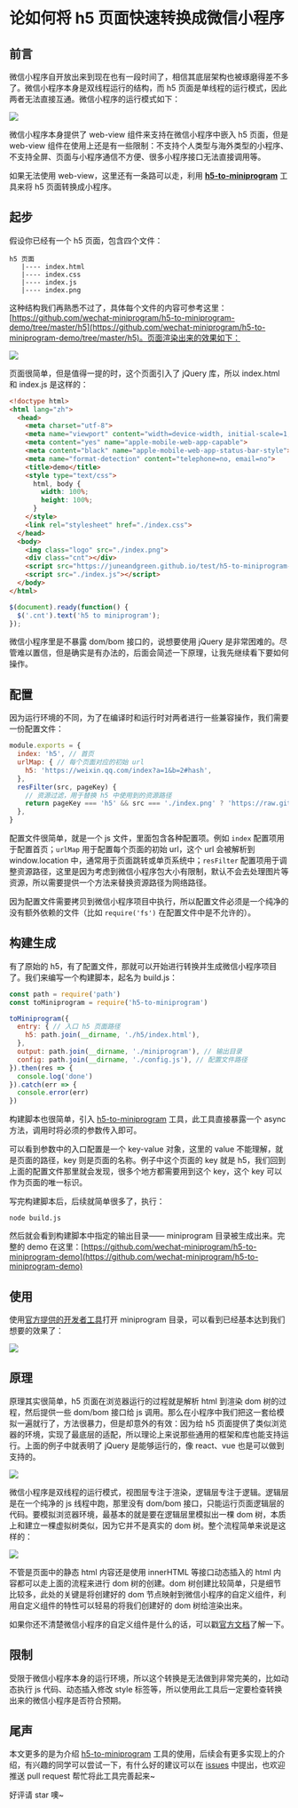# 论如何将 h5 页面快速转换成微信小程序

## 前言

微信小程序自开放出来到现在也有一段时间了，相信其底层架构也被琢磨得差不多了。微信小程序本身是双线程运行的结构，而 h5 页面是单线程的运行模式，因此两者无法直接互通。微信小程序的运行模式如下：

![](../../images/小程序运行环境.jpg)

微信小程序本身提供了 web-view 组件来支持在微信小程序中嵌入 h5 页面，但是 web-view 组件在使用上还是有一些限制：不支持个人类型与海外类型的小程序、不支持全屏、页面与小程序通信不方便、很多小程序接口无法直接调用等。

如果无法使用 web-view，这里还有一条路可以走，利用 **[h5-to-miniprogram](https://github.com/wechat-miniprogram/h5-to-miniprogram)** 工具来将 h5 页面转换成小程序。

## 起步

假设你已经有一个 h5 页面，包含四个文件：

```
h5 页面
   |---- index.html
   |---- index.css
   |---- index.js
   |---- index.png
```

这种结构我们再熟悉不过了，具体每个文件的内容可参考这里：[https://github.com/wechat-miniprogram/h5-to-miniprogram-demo/tree/master/h5](https://github.com/wechat-miniprogram/h5-to-miniprogram-demo/tree/master/h5)。页面渲染出来的效果如下：

![](../../images/h5-to-miniprogram-1.png)

页面很简单，但是值得一提的时，这个页面引入了 jQuery 库，所以 index.html 和 index.js 是这样的：

```html
<!doctype html>
<html lang="zh">
  <head>
    <meta charset="utf-8">
    <meta name="viewport" content="width=device-width, initial-scale=1, user-scalable=no, minimal-ui">
    <meta content="yes" name="apple-mobile-web-app-capable">
    <meta content="black" name="apple-mobile-web-app-status-bar-style">
    <meta name="format-detection" content="telephone=no, email=no">
    <title>demo</title>
    <style type="text/css">
      html, body {
        width: 100%;
        height: 100%;
      }
    </style>
    <link rel="stylesheet" href="./index.css">
  </head>
  <body>
    <img class="logo" src="./index.png">
    <div class="cnt"></div>
    <script src="https://juneandgreen.github.io/test/h5-to-miniprogram-demo/demo2/js/jquery-1.12.4.min.js"></script>
    <script src="./index.js"></script>
  </body>
</html>
```

```js
$(document).ready(function() {
  $('.cnt').text('h5 to miniprogram');
});
```

微信小程序里是不暴露 dom/bom 接口的，说想要使用 jQuery 是非常困难的。尽管难以置信，但是确实是有办法的，后面会简述一下原理，让我先继续看下要如何操作。

## 配置

因为运行环境的不同，为了在编译时和运行时对两者进行一些兼容操作，我们需要一份配置文件：

```js
module.exports = {
  index: 'h5', // 首页
  urlMap: { // 每个页面对应的初始 url
    h5: 'https://weixin.qq.com/index?a=1&b=2#hash',
  },
  resFilter(src, pageKey) {
    // 资源过滤，用于替换 h5 中使用到的资源路径
    return pageKey === 'h5' && src === './index.png' ? 'https://raw.githubusercontent.com/wechat-miniprogram/h5-to-miniprogram-demo/master/h5/index.png' : src
  },
}
```

配置文件很简单，就是一个 js 文件，里面包含各种配置项。例如 `index` 配置项用于配置首页；`urlMap` 用于配置每个页面的初始 url，这个 url 会被解析到 window.location 中，通常用于页面跳转或单页系统中；`resFilter` 配置项用于调整资源路径，这里是因为考虑到微信小程序包大小有限制，默认不会去处理图片等资源，所以需要提供一个方法来替换资源路径为网络路径。

因为配置文件需要拷贝到微信小程序项目中执行，所以配置文件必须是一个纯净的没有额外依赖的文件（比如 `require('fs')` 在配置文件中是不允许的）。

## 构建生成

有了原始的 h5，有了配置文件，那就可以开始进行转换并生成微信小程序项目了。我们来编写一个构建脚本，起名为 build.js：

```js
const path = require('path')
const toMiniprogram = require('h5-to-miniprogram')

toMiniprogram({
  entry: { // 入口 h5 页面路径
    h5: path.join(__dirname, './h5/index.html'),
  },
  output: path.join(__dirname, './miniprogram'), // 输出目录
  config: path.join(__dirname, './config.js'), // 配置文件路径
}).then(res => {
  console.log('done')
}).catch(err => {
  console.error(err)
})
```

构建脚本也很简单，引入 [h5-to-miniprogram](https://github.com/wechat-miniprogram/h5-to-miniprogram) 工具，此工具直接暴露一个 async 方法，调用时将必须的参数传入即可。

可以看到参数中的入口配置是一个 key-value 对象，这里的 value 不能理解，就是页面的路径，key 则是页面的名称。例子中这个页面的 key 就是 h5，我们回到上面的配置文件那里就会发现，很多个地方都需要用到这个 key，这个 key 可以作为页面的唯一标识。

写完构建脚本后，后续就简单很多了，执行：

```
node build.js
```

然后就会看到构建脚本中指定的输出目录—— miniprogram 目录被生成出来。完整的 demo 在这里：[https://github.com/wechat-miniprogram/h5-to-miniprogram-demo](https://github.com/wechat-miniprogram/h5-to-miniprogram-demo)

## 使用

使用[官方提供的开发者工具](https://developers.weixin.qq.com/miniprogram/dev/devtools/devtools.html)打开 miniprogram 目录，可以看到已经基本达到我们想要的效果了：

![](../../images/h5-to-miniprogram-2.png)

## 原理

原理其实很简单，h5 页面在浏览器运行的过程就是解析 html 到渲染 dom 树的过程，然后提供一些 dom/bom 接口给 js 调用。那么在小程序中我们把这一套给模拟一遍就行了，方法很暴力，但是却意外的有效：因为给 h5 页面提供了类似浏览器的环境，实现了最底层的适配，所以理论上来说那些通用的框架和库也能支持运行。上面的例子中就表明了 jQuery 是能够运行的，像 react、vue 也是可以做到支持的。

![](../../images/模拟dom树方案.jpg)

微信小程序是双线程的运行模式，视图层专注于渲染，逻辑层专注于逻辑。逻辑层是在一个纯净的 js 线程中跑，那里没有 dom/bom 接口，只能运行页面逻辑层的代码。要模拟浏览器环境，最基本的就是要在逻辑层里模拟出一棵 dom 树，本质上和建立一棵虚拟树类似，因为它并不是真实的 dom 树。整个流程简单来说是这样的：

![](../../images/html解析到dom树方案.jpg)

不管是页面中的静态 html 内容还是使用 innerHTML 等接口动态插入的 html 内容都可以走上面的流程来进行 dom 树的创建。dom 树创建比较简单，只是细节比较多，此处的关键是将创建好的 dom 节点映射到微信小程序的自定义组件，利用自定义组件的特性可以轻易的将我们创建好的 dom 树给渲染出来。

如果你还不清楚微信小程序的自定义组件是什么的话，可以戳[官方文档](https://developers.weixin.qq.com/miniprogram/dev/framework/custom-component/)了解一下。

## 限制

受限于微信小程序本身的运行环境，所以这个转换是无法做到非常完美的，比如动态执行 js 代码、动态插入修改 style 标签等，所以使用此工具后一定要检查转换出来的微信小程序是否符合预期。

## 尾声

本文更多的是为介绍 [h5-to-miniprogram](https://github.com/wechat-miniprogram/h5-to-miniprogram) 工具的使用，后续会有更多实现上的介绍，有兴趣的同学可以尝试一下，有什么好的建议可以在 [issues](https://github.com/wechat-miniprogram/h5-to-miniprogram/issues) 中提出，也欢迎推送 pull request 帮忙将此工具完善起来~

好评请 star 噢~
